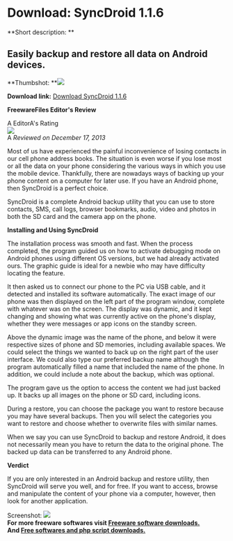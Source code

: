 # Download: SyncDroid 1.1.6

**Short description: **

## Easily backup and restore all data on Android devices.

  
**Thumbshot: **![](http://www.freewarefiles.com/screenshot/syncdroid_md.jpg)   
  
**Download link:** [Download SyncDroid 1.1.6](http://freesoftwares.boysofts.com/SyncDroid_program_95430.html)  
  

**FreewareFiles Editor's Review**  
  

A EditorA's Rating  
![](http://www.freewarefiles.com/images/rating/4.gif)  
A _Reviewed on December 17, 2013_  
  
Most of us have experienced the painful inconvenience of losing contacts in
our cell phone address books. The situation is even worse if you lose most or
all the data on your phone considering the various ways in which you use the
mobile device. Thankfully, there are nowadays ways of backing up your phone
content on a computer for later use. If you have an Android phone, then
SyncDroid is a perfect choice.

SyncDroid is a complete Android backup utility that you can use to store
contacts, SMS, call logs, browser bookmarks, audio, video and photos in both
the SD card and the camera app on the phone.

**Installing and Using SyncDroid**

The installation process was smooth and fast. When the process completed, the
program guided us on how to activate debugging mode on Android phones using
different OS versions, but we had already activated ours. The graphic guide is
ideal for a newbie who may have difficulty locating the feature.

It then asked us to connect our phone to the PC via USB cable, and it detected
and installed its software automatically. The exact image of our phone was
then displayed on the left part of the program window, complete with whatever
was on the screen. The display was dynamic, and it kept changing and showing
what was currently active on the phone's display, whether they were messages
or app icons on the standby screen.

Above the dynamic image was the name of the phone, and below it were
respective sizes of phone and SD memories, including available spaces. We
could select the things we wanted to back up on the right part of the user
interface. We could also type our preferred backup name although the program
automatically filled a name that included the name of the phone. In addition,
we could include a note about the backup, which was optional.

The program gave us the option to access the content we had just backed up. It
backs up all images on the phone or SD card, including icons.

During a restore, you can choose the package you want to restore because you
may have several backups. Then you will select the categories you want to
restore and choose whether to overwrite files with similar names.

When we say you can use SyncDroid to backup and restore Android, it does not
necessarily mean you have to return the data to the original phone. The backed
up data can be transferred to any Android phone.

**Verdict**

If you are only interested in an Android backup and restore utility, then
SyncDroid will serve you well, and for free. If you want to access, browse and
manipulate the content of your phone via a computer, however, then look for
another application.

  
  
Screenshot: ![](http://www.freewarefiles.com/screenshot/syncdroid.jpg)  
**For more freeware softwares visit [Freeware software downloads.](http://freesoftwares.boysofts.com/)**   
**And [Free softwares and php script downloads.](http://www.boysofts.com/)**

